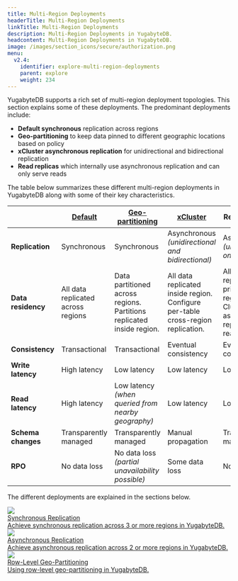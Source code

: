```yaml
---
title: Multi-Region Deployments
headerTitle: Multi-Region Deployments
linkTitle: Multi-Region Deployments
description: Multi-Region Deployments in YugabyteDB.
headcontent: Multi-Region Deployments in YugabyteDB.
image: /images/section_icons/secure/authorization.png
menu:
  v2.4:
    identifier: explore-multi-region-deployments
    parent: explore
    weight: 234
---
```


YugabyteDB supports a rich set of multi-region deployment topologies. This section explains some of these deployments. The predominant deployments include:

* **Default synchronous** replication across regions
* **Geo-partitioning** to keep data pinned to different geographic locations based on policy
* **xCluster asynchronous replication** for unidirectional and bidirectional replication
* **Read replicas** which internally use asynchronous replication and can only serve reads

The table below summarizes these different multi-region deployments in YugabyteDB along with some of their key characteristics.


|                             | [Default](synchronous-replication-ysql/) | [Geo-partitioning](row-level-geo-partitioning/) | [xCluster](asynchronous-replication-ysql/) | Read replicas
|-----------------------------|---------|------------------|-----------------------------|-----------------------------
|<strong>Replication</strong> | Synchronous | Synchronous  | Asynchronous <br/> *(unidirectional and bidirectional)* | Asynchronous <br/> *(unidirectional only)*
|<strong>Data residency</strong> | All data replicated across regions | Data partitioned across regions. <br/>Partitions replicated inside region. | All data replicated inside region. <br/>Configure per-table cross-region replication. | All data replicated in primary region. <br/>Cluster-wide async replication to read replicas.
| <strong>Consistency</strong> | Transactional | Transactional | Eventual consistency | Eventual consistency
| <strong>Write latency</strong> | High latency | Low latency | Low latency | Low latency
| <strong>Read latency</strong> | High latency | Low latency <br/> *(when queried from nearby geography)* | Low latency | Low latency
| <strong>Schema changes</strong> | Transparently managed | Transparently managed | Manual propagation | Transparently managed
| <strong>RPO</strong> <br/> | No data loss | No data loss <br/> *(partial unavailability possible)* | Some data loss | No data loss

The different deployments are explained in the sections below.

<div class="row">

  <div class="col-12 col-md-6 col-lg-12 col-xl-6">
    <a class="section-link icon-offset" href="synchronous-replication-ysql/">
      <div class="head">
        <img class="icon" src="/images/section_icons/secure/rbac-model.png" aria-hidden="true" />
        <div class="title">Synchronous Replication</div>
      </div>
      <div class="body">
          Achieve synchronous replication across 3 or more regions in YugabyteDB.
      </div>
    </a>
  </div>

  <div class="col-12 col-md-6 col-lg-12 col-xl-6">
    <a class="section-link icon-offset" href="asynchronous-replication-ysql/">
      <div class="head">
        <img class="icon" src="/images/section_icons/secure/rbac-model.png" aria-hidden="true" />
        <div class="title">Asynchronous Replication</div>
      </div>
      <div class="body">
          Achieve asynchronous replication across 2 or more regions in YugabyteDB.
      </div>
    </a>
  </div>

  <div class="col-12 col-md-6 col-lg-12 col-xl-6">
    <a class="section-link icon-offset" href="row-level-geo-partitioning/">
      <div class="head">
        <img class="icon" src="/images/section_icons/secure/rbac-model.png" aria-hidden="true" />
        <div class="title">Row-Level Geo-Partitioning</div>
      </div>
      <div class="body">
          Using row-level geo-partitioning in YugabyteDB.
      </div>
    </a>
  </div>

</div>
